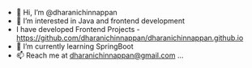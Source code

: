 - 👋 Hi, I’m @dharanichinnappan
- 👀 I’m interested in Java and frontend development 
- I have developed Frontend Projects - https://github.com/dharanichinnappan/dharanichinnappan.github.io
- 🌱 I’m currently learning SpringBoot 
- 📫 Reach me at dharanichinnappan@gmail.com  ...

<!---
dharanichinnappan/dharanichinnappan is a ✨ special ✨ repository because its `README.md` (this file) appears on your GitHub profile.
You can click the Preview link to take a look at your changes.
--->
